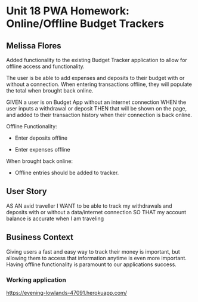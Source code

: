 # Unit 18 PWA Homework: Online/Offline Budget Trackers
## Melissa Flores

Added functionality to the existing Budget Tracker application to allow for offline access and functionality.

The user is be able to add expenses and deposits to their budget with or without a connection. When entering transactions offline, they will populate the total when brought back online.

GIVEN a user is on Budget App without an internet connection
WHEN the user inputs a withdrawal or deposit
THEN that will be shown on the page, and added to their transaction history when their connection is back online.

Offline Functionality:

  * Enter deposits offline

  * Enter expenses offline

When brought back online:

  * Offline entries should be added to tracker.

## User Story
AS AN avid traveller
I WANT to be able to track my withdrawals and deposits with or without a data/internet connection
SO THAT my account balance is accurate when I am traveling


## Business Context

Giving users a fast and easy way to track their money is important, but allowing them to access that information anytime is even more important. Having offline functionality is paramount to our applications success.

### Working application
https://evening-lowlands-47091.herokuapp.com/

